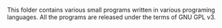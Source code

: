 This folder contains various small programs written in various
programing languages. All the programs are released under the
terms of GNU GPL v3.

